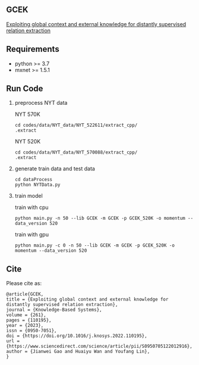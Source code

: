 ## GCEK
[Exploiting global context and external knowledge for distantly supervised relation extraction](https://www.sciencedirect.com/science/article/pii/S0950705122012916)

## Requirements
- python >= 3.7
- mxnet	>= 1.5.1	

## Run Code 
1. preprocess NYT data 

    NYT 570K
    ```shell
    cd codes/data/NYT_data/NYT_522611/extract_cpp/
    .extract
    ```
    NYT 520K
    ```shell
    cd codes/data/NYT_data/NYT_570088/extract_cpp/
    .extract
    ```
2. generate train data and test data
   
   ```shell
   cd dataProcess
   python NYTData.py
   ```
3. train model 

   train with cpu
   ```shell
   python main.py -n 50 --lib GCEK -m GCEK -p GCEK_520K -o momentum --data_version 520
   ```
   train with gpu

   ```shell
   python main.py -c 0 -n 50 --lib GCEK -m GCEK -p GCEK_520K -o momentum --data_version 520
   ```
   
## Cite
Please cite as:
```
@article{GCEK,
title = {Exploiting global context and external knowledge for distantly supervised relation extraction},
journal = {Knowledge-Based Systems},
volume = {261},
pages = {110195},
year = {2023},
issn = {0950-7051},
doi = {https://doi.org/10.1016/j.knosys.2022.110195},
url = {https://www.sciencedirect.com/science/article/pii/S0950705122012916},
author = {Jianwei Gao and Huaiyu Wan and Youfang Lin},
}
```